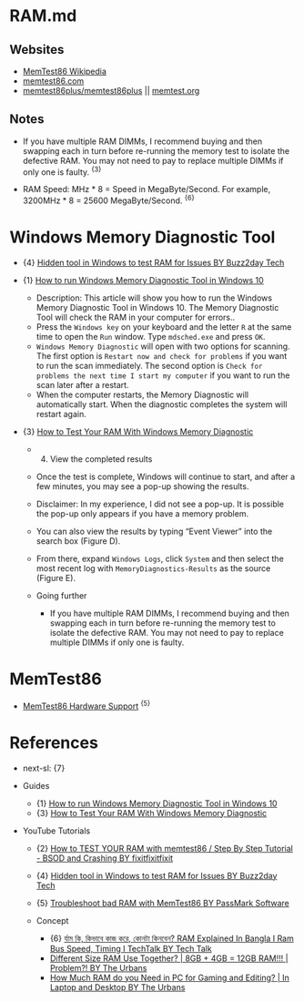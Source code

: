 # RAM.md

## Websites

* [MemTest86 Wikipedia](https://en.wikipedia.org/wiki/MemTest86)
* [memtest86.com](https://www.memtest86.com/)
* [memtest86plus/memtest86plus](https://github.com/memtest86plus/memtest86plus) || [memtest.org](https://www.memtest.org/)

## Notes

* If you have multiple RAM DIMMs, I recommend buying and then swapping each in turn before re-running the memory test to isolate the defective RAM. You may not need to pay to replace multiple DIMMs if only one is faulty. <sup>{3}</sup>

* RAM Speed: MHz * 8 = Speed in MegaByte/Second. For example, 3200MHz * 8 = 25600 MegaByte/Second. <sup>{6}</sup>

# Windows Memory Diagnostic Tool

* {4} [Hidden tool in Windows to test RAM for Issues BY Buzz2day Tech](https://www.youtube.com/watch?v=RFJHcGK3wEw)

* {1} [How to run Windows Memory Diagnostic Tool in Windows 10](https://www.microcenter.com/tech_center/article/3067/how-to-run-windows-memory-diagnostic-tool-in-windows-10)
  * Description: This article will show you how to run the Windows Memory Diagnostic Tool in Windows 10. The Memory Diagnostic Tool will check the RAM in your computer for errors..
  * Press the `Windows key` on your keyboard and the letter `R` at the same time to open the `Run` window. Type `mdsched.exe` and press `OK`.
  * `Windows Memory Diagnostic` will open with two options for scanning. The first option is `Restart now and check for problems` if you want to run the scan immediately. The second option is `Check for problems the next time I start my computer` if you want to run the scan later after a restart.
  * When the computer restarts, the Memory Diagnostic will automatically start. When the diagnostic completes the system will restart again.

* {3} [How to Test Your RAM With Windows Memory Diagnostic](https://www.techrepublic.com/article/how-to-detect-bad-ram-with-the-windows-memory-diagnostic-tool/)
  * 4. View the completed results
  * Once the test is complete, Windows will continue to start, and after a few minutes, you may see a pop-up showing the results.
  * Disclaimer: In my experience, I did not see a pop-up. It is possible the pop-up only appears if you have a memory problem.
  * You can also view the results by typing “Event Viewer” into the search box (Figure D).
  * From there, expand `Windows Logs`, click `System` and then select the most recent log with `MemoryDiagnostics-Results` as the source (Figure E).

  * Going further
    * If you have multiple RAM DIMMs, I recommend buying and then swapping each in turn before re-running the memory test to isolate the defective RAM. You may not need to pay to replace multiple DIMMs if only one is faulty.

# MemTest86

* [MemTest86 Hardware Support](https://www.memtest86.com/compare.html) <sup>{5}</sup>

# References

* next-sl: {7}

* Guides
  * {1} [How to run Windows Memory Diagnostic Tool in Windows 10](https://www.microcenter.com/tech_center/article/3067/how-to-run-windows-memory-diagnostic-tool-in-windows-10)
  * {3} [How to Test Your RAM With Windows Memory Diagnostic](https://www.techrepublic.com/article/how-to-detect-bad-ram-with-the-windows-memory-diagnostic-tool/)

* YouTube Tutorials

  * {2} [How to TEST YOUR RAM with memtest86 / Step By Step Tutorial - BSOD and Crashing BY fixitfixitfixit](https://www.youtube.com/watch?v=83LweZzxnf0)
  * {4} [Hidden tool in Windows to test RAM for Issues BY Buzz2day Tech](https://www.youtube.com/watch?v=RFJHcGK3wEw)
  * {5} [Troubleshoot bad RAM with MemTest86 BY PassMark Software](https://www.youtube.com/watch?v=F4iopcL5vxo)

  * Concept
    * {6} [র্যাম কি, কিভাবে কাজ করে, কোনটা কিনবেন? RAM Explained In Bangla I Ram Bus Speed, Timing I TechTalk BY Tech Talk](https://www.youtube.com/watch?v=diUFMBl72so)
    * [Different Size RAM Use Together? | 8GB + 4GB = 12GB RAM!!! | Problem?! BY The Urbans](https://www.youtube.com/watch?v=6phaMMMlTfA)
    * [How Much RAM do you Need in PC for Gaming and Editing? | In Laptop and Desktop BY The Urbans](https://www.youtube.com/watch?v=Ja0y5-lO7-E)
